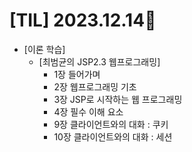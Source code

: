 # [TIL] 2023.12.14📒

* [이론 학습]
  * [최범균의 JSP2.3 웹프로그래밍]
    * 1장 들어가며
    * 2장 웹프로그래밍 기초
    * 3장 JSP로 시작하는 웹 프로그래밍
    * 4장 필수 이해 요소
    * 9장 클라이언트와의 대화 : 쿠키
    * 10장 클라이언트와의 대화 : 세션
    
